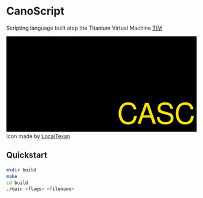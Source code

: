# CanoScript
Scripting language built atop the Titanium Virtual Machine [TIM](https://www.github.com/CobbCoding1/tim)

![CASC icon](CASC.png) \
Icon made by [LocalTexan](https://github.com/LocalTexan)

## Quickstart
```sh
mkdir build
make
cd build
./main <flags> <filename>
```
